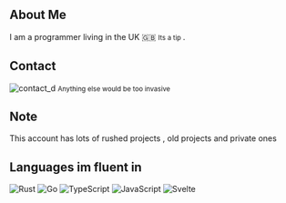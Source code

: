 ## About Me
I am a programmer living in the UK 🇬🇧 <small> Its a tip </small>.

## Contact
![contact_d](https://dcbadge.vercel.app/api/shield/454821956223762453)
<small> Anything else would be too invasive </small>

## Note
This account has lots of rushed projects , old projects and private ones

## Languages im fluent in
![Rust](https://img.shields.io/badge/rust-%23000000.svg?style=for-the-badge&logo=rust&logoColor=white)
![Go](https://img.shields.io/badge/go-%2300ADD8.svg?style=for-the-badge&logo=go&logoColor=white)
![TypeScript](https://img.shields.io/badge/typescript-%23007ACC.svg?style=for-the-badge&logo=typescript&logoColor=white)
![JavaScript](https://img.shields.io/badge/javascript-%23323330.svg?style=for-the-badge&logo=javascript&logoColor=%23F7DF1E)
![Svelte](https://img.shields.io/badge/svelte-%23f1413d.svg?style=for-the-badge&logo=svelte&logoColor=white)
